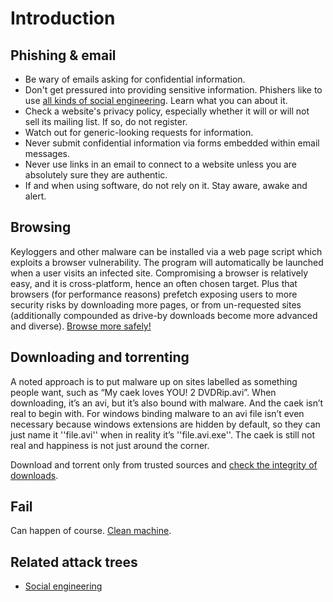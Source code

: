 # Introduction

## Phishing & email 

* Be wary of emails asking for confidential information.
* Don't get pressured into providing sensitive information. Phishers like to use [all kinds of social engineering](attack-trees:docs/social-engineering/README). Learn what you can about it.
* Check a website's privacy policy, especially whether it will or will not sell its mailing list. If so, do not register.
* Watch out for generic-looking requests for information.
* Never submit confidential information via forms embedded within email messages.
* Never use links in an email to connect to a website unless you are absolutely sure they are authentic.
* If and when using software, do not rely on it. Stay aware, awake and alert.

## Browsing

Keyloggers and other malware can be installed via a web page script which exploits a browser vulnerability. The program will automatically be launched when a user visits an infected site. Compromising a browser is relatively easy, and it is cross-platform, hence an often chosen target. Plus that browsers (for performance reasons) prefetch exposing users to more security risks by downloading more pages, or from un-requested sites (additionally compounded as drive-by downloads become more advanced and diverse). [Browse more safely!](browsers.md)

## Downloading and torrenting

A noted approach is to put malware up on sites labelled as something people want, such as “My caek loves YOU! 2 DVDRip.avi”. When downloading, it’s an avi, but it’s also bound with malware. And the caek isn’t real to begin with. For windows binding malware to an avi file isn’t even necessary because windows extensions are hidden by default, so they can just name it ''file.avi'' when in reality it’s ''file.avi.exe''. The caek is still not real and happiness is not just around the corner.
 
Download and torrent only from trusted sources and [check the integrity of downloads](data-mitigations:docs/filetransfer/Checking-integrity-of-downloads). 


## Fail

Can happen of course. [Clean machine](../malware/README.md).

## Related attack trees

* [Social engineering](attack-trees:docs/social-engineering/README)